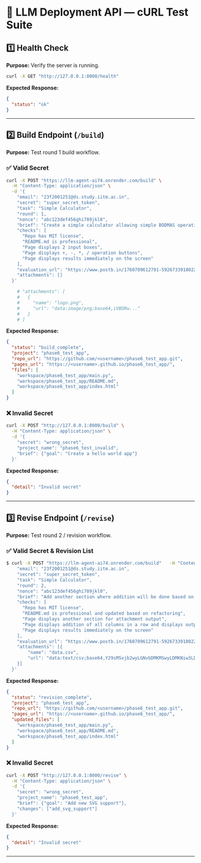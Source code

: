 # 🧪 LLM Deployment API — cURL Test Suite

## 1️⃣ Health Check

**Purpose:** Verify the server is running.

```bash
curl -X GET "http://127.0.0.1:8000/health"
```

**Expected Response:**

```json
{
  "status": "ok"
}
```

---

## 2️⃣ Build Endpoint (`/build`)

**Purpose:** Test round 1 build workflow.

### ✅ Valid Secret

```bash
curl -X POST "https://llm-agent-ai74.onrender.com/build" \
  -H "Content-Type: application/json" \
  -d '{
    "email": "23f2001251@ds.study.iitm.ac.in",
    "secret": "super_secret_token",
    "task": "Simple Calculator",
    "round": 1,
    "nonce": "abc123def456ghi789jkl0",
    "brief": "Create a simple calculator allowing simple BODMAS operations, taking 2 numbers and operation as input and giving result as output",
    "checks": [
      "Repo has MIT license",
      "README.md is professional",
      "Page displays 2 input boxes",
      "Page displays +, -, *, / operation buttons",
      "Page displays results immediately on the screen"
    ],
    "evaluation_url": "https://www.postb.in/1760709612791-5926733918022",
    "attachments": []
  }'

    # "attachments": [
    #   {
    #     "name": "logo.png",
    #     "url": "data:image/png;base64,iVBORw..."
    #   }
    # ]

```

**Expected Response:**

```json
{
  "status": "build_complete",
  "project": "phase6_test_app",
  "repo_url": "https://github.com/<username>/phase6_test_app.git",
  "pages_url": "https://<username>.github.io/phase6_test_app/",
  "files": [
    "workspace/phase6_test_app/main.py",
    "workspace/phase6_test_app/README.md",
    "workspace/phase6_test_app/index.html"
  ]
}
```

### ❌ Invalid Secret

```bash
curl -X POST "http://127.0.0.1:8000/build" \
  -H "Content-Type: application/json" \
  -d '{
    "secret": "wrong_secret",
    "project_name": "phase6_test_invalid",
    "brief": {"goal": "Create a hello world app"}
  }'
```

**Expected Response:**

```json
{
  "detail": "Invalid secret"
}
```

---

## 3️⃣ Revise Endpoint (`/revise`)

**Purpose:** Test round 2 / revision workflow.

### ✅ Valid Secret & Revision List

```bash
$ curl -X POST "https://llm-agent-ai74.onrender.com/build"   -H "Content-Type: application/json"   -d '{
    "email": "23f2001251@ds.study.iitm.ac.in",
    "secret": "super_secret_token",
    "task": "Simple Calculator",
    "round": 2,
    "nonce": "abc123def456ghi789jkl0",
    "brief": "Add another section where addition will be done based on the attachment provided it has 3 columns, output must be addition of three columns for each row",
    "checks": [
      "Repo has MIT license",
      "README.md is professional and updated based on refactoring",
      "Page displays another section for attachment output",
      "Page displays addition of all columns in a row and displays output and display the result on the pages",
      "Page displays results immediately on the screen"
    ],
    "evaluation_url": "https://www.postb.in/1760709612791-5926733918022",
    "attachments": [{
        "name": "data.csv",
        "url": "data:text/csv;base64,Y29sMSxjb2wyLGNvbDMKMSwyLDMKNiw3LDgK"
    }]
  }'
```

**Expected Response:**

```json
{
  "status": "revision_complete",
  "project": "phase6_test_app",
  "repo_url": "https://github.com/<username>/phase6_test_app.git",
  "pages_url": "https://<username>.github.io/phase6_test_app/",
  "updated_files": [
    "workspace/phase6_test_app/main.py",
    "workspace/phase6_test_app/README.md",
    "workspace/phase6_test_app/index.html"
  ]
}
```

### ❌ Invalid Secret

```bash
curl -X POST "http://127.0.0.1:8000/revise" \
  -H "Content-Type: application/json" \
  -d '{
    "secret": "wrong_secret",
    "project_name": "phase6_test_app",
    "brief": {"goal": "Add new SVG support"},
    "changes": ["add_svg_support"]
  }'
```

**Expected Response:**

```json
{
  "detail": "Invalid secret"
}
```

---
